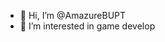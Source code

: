 - 👋 Hi, I’m @AmazureBUPT
- 👀 I’m interested in game develop

<!---
AmazureBUPT/AmazureBUPT is a ✨ special ✨ repository because its `README.md` (this file) appears on your GitHub profile.
You can click the Preview link to take a look at your changes.
--->
